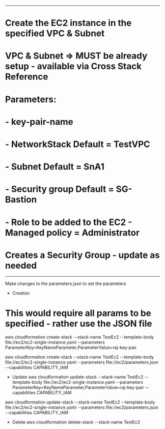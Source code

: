 ------------------------------------------------------------------------------
# Create the EC2 instance in the specified VPC & Subnet
# VPC & Subnet => MUST be already setup - available via Cross Stack Reference
# Parameters:
#   - key-pair-name
#   - NetworkStack Default = TestVPC
#   - Subnet  Default = SnA1
#   - Security group    Default = SG-Bastion
#   - Role to be added to the EC2     - Managed policy = Administrator
# 
# Creates a Security Group - update as needed
------------------------------------------------------------------------------

Make changes to the parameters.json to set the parameters

- Creation
# This would require all params to be specified - rather use the JSON file
aws cloudformation create-stack --stack-name TestEc2 --template-body file://ec2/ec2-single-instance.yaml --parameters ParameterKey=KeyNameParameter,ParameterValue=raj-key-pair

aws cloudformation create-stack --stack-name TestEc2 --template-body file://ec2/ec2-single-instance.yaml --parameters file://ec2/parameters.json --capabilities CAPABILITY_IAM 

- Update
aws cloudformation update-stack --stack-name TestEc2 --template-body file://ec2/ec2-single-instance.yaml --parameters ParameterKey=KeyNameParameter,ParameterValue=raj-key-pair --capabilities CAPABILITY_IAM 

aws cloudformation update-stack --stack-name TestEc2 --template-body file://ec2/ec2-single-instance.yaml --parameters file://ec2/parameters.json --capabilities CAPABILITY_IAM 

- Delete
aws cloudformation delete-stack --stack-name TestEc2 